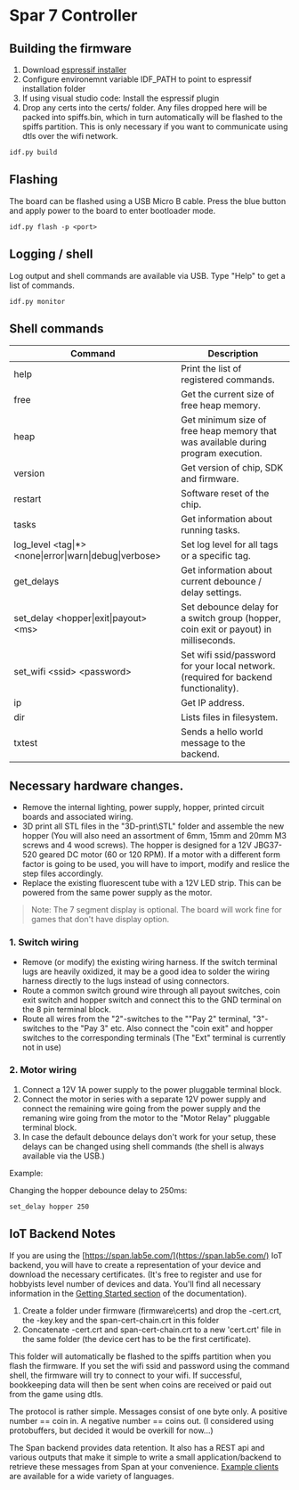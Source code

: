 
# Spar 7 Controller

## Building the firmware

1. Download [espressif installer ](https://dl.espressif.com/dl/esp-idf/?idf=4.4)
2. Configure environemnt variable IDF_PATH to point to espressif installation folder
3. If using visual studio code: Install the espressif plugin
4. Drop any certs into the certs/ folder. Any files dropped here will be packed into spiffs.bin, which in turn automatically  will be flashed to the spiffs partition. This is only necessary if you want to communicate using dtls over the wifi network.

```
idf.py build 
```

## Flashing

The board can be flashed using a USB Micro B cable. Press the blue button and apply power to the board to enter bootloader mode.

```
idf.py flash -p <port>
```

## Logging / shell

Log output and shell commands are available via USB. Type "Help" to get a list of commands.

```
idf.py monitor
```



## Shell commands

| Command  | Description |
| ------------------------------ | ------------- |
| help  | Print the list of registered commands.  |
| free  | Get the current size of free heap memory.  |
| heap  | Get minimum size of free heap memory that was available during program execution.|
| version  | Get version of chip, SDK and firmware.  |
| restart | Software reset of the chip. |
| tasks  | Get information about running tasks. |
| log_level  \<tag\|\*\> \<none\|error\|warn\|debug\|verbose\>  |  Set log level for all tags or a specific tag. |
| get_delays  | Get information about current debounce / delay settings. |
| set_delay  <hopper\|exit\|payout> \<ms\>  |  Set debounce delay for a switch group (hopper, coin exit or payout) in milliseconds.|
| set_wifi \<ssid\> \<password\>  |  Set wifi ssid/password for your local network. (required for backend   functionality). |
| ip  |  Get IP address. |
| dir  |  Lists files in filesystem. |
| txtest  |  Sends a hello world message to the backend. |


## Necessary hardware changes.

* Remove the internal lighting, power supply, hopper, printed circuit boards and associated wiring.
* 3D print all STL files in the "3D-print\STL" folder and assemble the new hopper (You will also need an assortment of 6mm, 15mm and 20mm M3 screws and 4 wood screws). The hopper is designed for a 12V JBG37-520 geared DC motor (60 or 120 RPM). If a motor with a different form factor is going to be used, you will have to import, modify and reslice the step files accordingly.
* Replace the existing fluorescent tube with a 12V LED strip. This can be powered from the same power supply as the motor.

> Note: The 7 segment display is optional. The board will work fine for games that don't have display option.

### 1. Switch wiring
* Remove (or modify) the existing wiring harness. If the switch terminal lugs are heavily oxidized, it may be a good idea to solder the wiring harness directly to the lugs instead of using connectors.
* Route a common switch ground wire through all payout switches, coin exit switch and hopper switch and connect this to the GND terminal on the 8 pin terminal block.
* Route all wires from the "2"-switches to the ""Pay 2" terminal, "3"-switches to the "Pay 3" etc. Also connect the "coin exit" and hopper switches to the corresponding terminals (The "Ext" terminal is currently not in use)

### 2. Motor wiring
1. Connect a 12V 1A power supply to the power pluggable terminal block.
1.  Connect the motor in series with a separate 12V power supply and connect the remaining wire going from the power supply and the remaning wire going from the motor to the "Motor Relay" pluggable terminal block.
1. In case the default debounce delays don't work for your setup, these delays can be changed using shell commands (the shell is always available via the USB.)

Example:

Changing the hopper debounce delay to 250ms:
```
set_delay hopper 250
```
## IoT Backend Notes

If you are using the [https://span.lab5e.com/](https://span.lab5e.com/) IoT backend, you will have to create a representation of your device and download the necessary certificates. (It's free to register and use for hobbyists level number of devices and data. You'll find all necessary information in the [Getting Started section](https://www.lab5e.com/docs/get_started/) of the documentation).

1. Create a folder under firmware (firmware\certs) and drop the <deviceid>-cert.crt, the <deviceid>-key.key and the span-cert-chain.crt in this folder
1. Concatenate <deviceid>-cert.crt and span-cert-chain.crt to a new 'cert.crt' file in the same folder (the device cert has to be the first certificate).

This folder will automatically be flashed to the spiffs partition when you flash the firmware. If you set the wifi ssid and password using the command shell, the firmware will try to connect to your wifi. If successful, bookkeeping data will then be sent when coins are received or paid out from the game using dtls.

The protocol is rather simple. Messages consist of one byte only. A positive number == coin in. A negative number == coins out. (I considered using protobuffers, but decided it would be overkill for now...)

The Span backend provides data retention. It also has a REST api and various outputs that make it simple to write a small application/backend to retrieve these messages from Span at your convenience. [Example clients](https://www.lab5e.com/docs/backend/) are available for a wide variety of languages.





